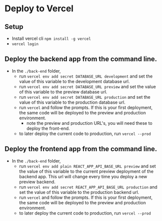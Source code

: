 # Deploy to Vercel

## Setup
- Install vercel cli `npm install -g vercel`
- `vercel login`
  
## Deploy the backend app from the command line.
- In the `./back-end` folder,
  - run `vercel env add secret DATABASE_URL development` and set the value of this variable to the development database url.
  - run `vercel env add secret DATABASE_URL preview` and set the value of this variable to the preview database url.
  - run `vercel env add secret DATABASE_URL production` and set the value of this variable to the production database url.
  - run `vercel` and follow the prompts. If this is your first deployment, the same code will be deployed to the preview and production environment.
	- note the preview and production URL's, you will need these to deploy the front-end.
  - to later deploy the current code to production, run `vercel --prod`

## Deploy the frontend app from the command line.
- In the `./back-end` folder,
	- run `vercel env add plain REACT_APP_API_BASE_URL preview` and set the value of this variable to the current preview deployment of the backend app. This url will change every time you deploy a new preview backend.
	- run `vercel env add secret REACT_APP_API_BASE_URL production` and set the value of this variable to the production backend url.
	- run `vercel` and follow the prompts. If this is your first deployment, the same code will be deployed to the preview and production environment.
	- to later deploy the current code to production, run `vercel --prod`
